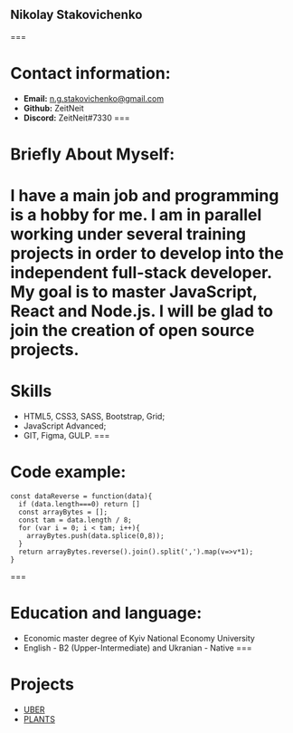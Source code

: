 ## Nikolay Stakovichenko
===
# Contact information:
* __Email:__ n.g.stakovichenko@gmail.com
* __Github:__ ZeitNeit
* __Discord:__ ZeitNeit#7330
===
# Briefly About Myself:
I have a main job and programming is a hobby for me. I am in parallel working under several training projects in order to develop into the independent full-stack developer. My goal is to master JavaScript, React and Node.js. I will be glad to join the creation of open source projects.
===
# Skills
* HTML5, CSS3, SASS, Bootstrap, Grid;
* JavaScript Advanced;
* GIT, Figma, GULP.
===
# Code example:
```
const dataReverse = function(data){
  if (data.length===0) return []
  const arrayBytes = [];
  const tam = data.length / 8;
  for (var i = 0; i < tam; i++){
    arrayBytes.push(data.splice(0,8));
  }
  return arrayBytes.reverse().join().split(',').map(v=>v*1);
}
```
===
# Education and language:
* Economic master degree of Kyiv National Economy University
* English - B2 (Upper-Intermediate) and Ukranian - Native
===
# Projects
* [UBER](адрес "https://zeitneit.github.io/UBER/") 
* [PLANTS](адрес "https://zeitneit.github.io/plants/") 
